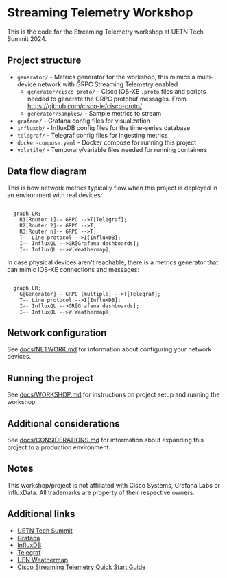 # Streaming Telemetry Workshop

This is the code for the Streaming Telemetry workshop at UETN Tech Summit 2024.

## Project structure
- `generator/` - Metrics generator for the workshop, this mimics a multi-device network with GRPC Streaming Telemetry enabled
  - `generator/cisco_proto/` - Cisco IOS-XE `.proto` files and scripts needed to generate the GRPC protobuf messages. From https://github.com/cisco-ie/cisco-proto/
  - `generator/samples/` - Sample metrics to stream
- `grafana/` - Grafana config files for visualization
- `influxdb/` - InfluxDB config files for the time-series database
- `telegraf/` - Telegraf config files for ingesting metrics
- `docker-compose.yaml` - Docker compose for running this project
- `volatile/` - Temporary/variable files needed for running containers

## Data flow diagram
This is how network metrics typically flow when this project is deployed in an environment with real devices:
```mermaid

  graph LR;
    R1[Router 1]-- GRPC -->T[Telegraf];
    R2[Router 2]-- GRPC -->T;
    R3[Router n]-- GRPC -->T;
    T-- Line protocol -->I[InfluxDB];
    I-- InfluxQL -->GR[Grafana dashboards];
    I-- InfluxQL -->W[Weathermap];
```

In case physical devices aren't reachable, there is a metrics generator that can mimic IOS-XE connections and messages:
```mermaid

  graph LR;
    G[Generator]-- GRPC (multiple) -->T[Telegraf];
    T-- Line protocol -->I[InfluxDB];
    I-- InfluxQL -->GR[Grafana dashboards];
    I-- InfluxQL -->W[Weathermap];
```

## Network configuration
See [docs/NETWORK.md](docs/NETWORK.md) for information about configuring your network devices.

## Running the project
See [docs/WORKSHOP.md](docs/WORKSHOP.md) for instructions on project setup and running the workshop.

## Additional considerations
See [docs/CONSIDERATIONS.md](docs/CONSIDERATIONS) for information about expanding this project to a production environment.

## Notes
This workshop/project is not affiliated with Cisco Systems, Grafana Labs or InfluxData. All trademarks are property of their respective owners.

## Additional links
- [UETN Tech Summit](https://summit.uen.org/)
- [Grafana](https://grafana.com/)
- [InfluxDB](https://www.influxdata.com/products/influxdb/)
- [Telegraf](https://www.influxdata.com/time-series-platform/telegraf/)
- [UEN Weathermap](https://github.com/utahsaint-org/weathermap-ng)
- [Cisco Streaming Telemetry Quick Start Guide](https://developer.cisco.com/docs/ios-xe/streaming-telemetry-quick-start-guide/)